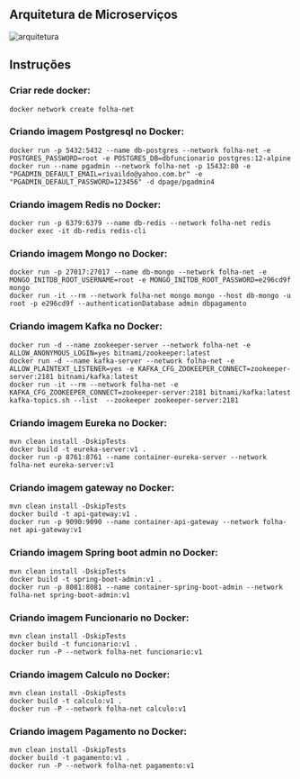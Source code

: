 ## Arquitetura de Microserviços

![arquitetura](https://user-images.githubusercontent.com/59898958/117580068-60df5c80-b0cc-11eb-8b16-8e8155bd3ce4.png)

## Instruções

### Criar rede docker:

```
docker network create folha-net
```

### Criando imagem Postgresql no Docker:

```
docker run -p 5432:5432 --name db-postgres --network folha-net -e POSTGRES_PASSWORD=root -e POSTGRES_DB=dbfuncionario postgres:12-alpine
docker run --name pgadmin --network folha-net -p 15432:80 -e "PGADMIN_DEFAULT_EMAIL=rivaildo@yahoo.com.br" -e "PGADMIN_DEFAULT_PASSWORD=123456" -d dpage/pgadmin4
```

### Criando imagem Redis no Docker:

```
docker run -p 6379:6379 --name db-redis --network folha-net redis
docker exec -it db-redis redis-cli
```

### Criando imagem Mongo no Docker:

```
docker run -p 27017:27017 --name db-mongo --network folha-net -e MONGO_INITDB_ROOT_USERNAME=root -e MONGO_INITDB_ROOT_PASSWORD=e296cd9f mongo
docker run -it --rm --network folha-net mongo mongo --host db-mongo -u root -p e296cd9f --authenticationDatabase admin dbpagamento
```

### Criando imagem Kafka no Docker:

```
docker run -d --name zookeeper-server --network folha-net -e ALLOW_ANONYMOUS_LOGIN=yes bitnami/zookeeper:latest
docker run -d --name kafka-server --network folha-net -e ALLOW_PLAINTEXT_LISTENER=yes -e KAFKA_CFG_ZOOKEEPER_CONNECT=zookeeper-server:2181 bitnami/kafka:latest
docker run -it --rm --network folha-net -e KAFKA_CFG_ZOOKEEPER_CONNECT=zookeeper-server:2181 bitnami/kafka:latest kafka-topics.sh --list  --zookeeper zookeeper-server:2181
```

### Criando imagem Eureka no Docker:

```
mvn clean install -DskipTests
docker build -t eureka-server:v1 .
docker run -p 8761:8761 --name container-eureka-server --network folha-net eureka-server:v1
```

### Criando imagem gateway no Docker:

```
mvn clean install -DskipTests
docker build -t api-gateway:v1 .
docker run -p 9090:9090 --name container-api-gateway --network folha-net api-gateway:v1
```

### Criando imagem Spring boot admin no Docker:

```
mvn clean install -DskipTests
docker build -t spring-boot-admin:v1 .
docker run -p 8081:8081 --name container-spring-boot-admin --network folha-net spring-boot-admin:v1
```

### Criando imagem Funcionario no Docker:

```
mvn clean install -DskipTests
docker build -t funcionario:v1 .
docker run -P --network folha-net funcionario:v1
```

### Criando imagem Calculo no Docker:

```
mvn clean install -DskipTests
docker build -t calculo:v1 .
docker run -P --network folha-net calculo:v1
```

### Criando imagem Pagamento no Docker:

```
mvn clean install -DskipTests
docker build -t pagamento:v1 .
docker run -P --network folha-net pagamento:v1
```
